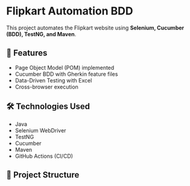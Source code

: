 # Flipkart Automation BDD

This project automates the Flipkart website using **Selenium, Cucumber (BDD), TestNG, and Maven**.

## 🚀 Features
- Page Object Model (POM) implemented
- Cucumber BDD with Gherkin feature files
- Data-Driven Testing with Excel
- Cross-browser execution

## 🛠️ Technologies Used
- Java
- Selenium WebDriver
- TestNG
- Cucumber
- Maven
- GitHub Actions (CI/CD)

## 📂 Project Structure
